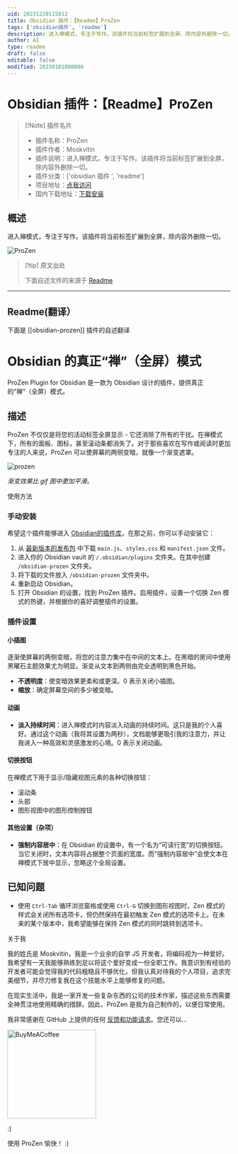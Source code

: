 ```yaml
---
uid: 20231220115812
title: Obsidian 插件：【Readme】ProZen
tags: ['obsidian插件', 'readme']
description: 进入禅模式，专注于写作。该插件将当前标签扩展到全屏，除内容外删除一切。
author: AI
type: readme
draft: false
editable: false
modified: 20230101000000
---
```


# Obsidian 插件：【Readme】ProZen

> [!Note] 插件名片
> - 插件名称：ProZen
> - 插件作者：Moskvitin
> - 插件说明：进入禅模式，专注于写作。该插件将当前标签扩展到全屏，除内容外删除一切。
> - 插件分类：['obsidian 插件 ', 'readme']
> - 项目地址：[点我访问](https://github.com/cmoskvitin/obsidian-prozen)
> - 国内下载地址：[下载安装](https://pkmer.cn/products/plugin/pluginMarket/?obsidian-prozen)

## 概述

进入禅模式，专注于写作。该插件将当前标签扩展到全屏，除内容外删除一切。

![ProZen](https://cdn.pkmer.cn/covers/obsidian-prozen_new.gif)

> [!tip] 原文出处
>
>下面自述文件的来源于 [Readme](https://ghproxy.net/https://raw.githubusercontent.com/cmoskvitin/obsidian-prozen/master/README.md)

---

## Readme(翻译）

下面是 [[obsidian-prozen]] 插件的自述翻译

# Obsidian 的真正“禅”（全屏）模式

ProZen Plugin for Obsidian 是一款为 Obsidian 设计的插件，提供真正的“禅”（全屏）模式。

## 描述

ProZen 不仅仅是将您的活动标签全屏显示 - 它还消除了所有的干扰。在禅模式下，所有的面板、图标，甚至滚动条都消失了。对于那些喜欢在写作或阅读时更加专注的人来说，ProZen 可以使屏幕的两侧变暗，就像一个渐变遮罩。

![prozen](https://cdn.pkmer.cn/covers/obsidian-prozen_1_0.gif)

*渐变效果比 gif 图中更加平滑。*

使用方法

### 手动安装

希望这个插件能够进入 [Obsidian的插件库](https://obsidian.md/plugins)，在那之前，你可以手动安装它：

1. 从 [最新版本的发布包](https://github.com/cmoskvitin/obsidian-prozen/releases) 中下载 `main.js`、`styles.css` 和 `manifest.json` 文件。
2. 进入你的 Obsidian vault 的 `/.obsidian/plugins` 文件夹。在其中创建 `/obsidian-prozen` 文件夹。
3. 将下载的文件放入 `/obsidian-prozen` 文件夹中。
4. 重新启动 Obsidian。
5. 打开 Obsidian 的设置，找到 ProZen 插件。启用插件，设置一个切换 Zen 模式的热键，并根据你的喜好调整插件的设置。

### 插件设置

#### 小插图

逐渐使屏幕的两侧变暗，将您的注意力集中在中间的文本上。在黑暗的房间中使用黑曜石主题效果尤为明显。渐变从文本到两侧由完全透明到黑色开始。

- **不透明度**：使变暗效果更柔和或更深。0 表示关闭小插图。
- **缩放**：确定屏幕空间的多少被变暗。

#### 动画

- **淡入持续时间**：进入禅模式时内容淡入动画的持续时间。这只是我的个人喜好。通过这个动画（我将其设置为两秒），文档能够更吸引我的注意力，并让我进入一种高效和灵感激发的心境。0 表示关闭动画。

#### 切换按钮

在禅模式下用于显示/隐藏视图元素的各种切换按钮：

- 滚动条
- 头部
- 图形视图中的图形控制按钮

#### 其他设置（杂项）

- **强制内容居中**：在 Obsidian 的设置中，有一个名为“可读行宽”的切换按钮。当它关闭时，文本内容将占据整个页面的宽度。而“强制内容居中”会使文本在禅模式下居中显示，忽略这个全局设置。

## 已知问题

- 使用 `Ctrl-Tab` 循环浏览窗格或使用 `Ctrl-G` 切换到图形视图时，Zen 模式的样式会关闭所有选项卡，但仍然保持在最初触发 Zen 模式的选项卡上。在未来的某个版本中，我希望能够在保持 Zen 模式的同时跳转到选项卡。

关于我

我的姓氏是 Moskvitin，我是一个业余的自学 JS 开发者，将编码视为一种爱好。我希望有一天我能够熟练到足以将这个爱好变成一份全职工作。我意识到有经验的开发者可能会觉得我的代码粗糙且不够优化，但我认真对待我的个人项目，追求完美细节，并尽力修复我在这个技能水平上能够修复的问题。

在现实生活中，我是一家开发一些复杂东西的公司的技术作家，描述这些东西需要全神贯注地使用精确的措辞。因此，ProZen 是我为自己制作的，以便日常使用。

我非常感谢在 GitHub 上提供的任何 [反馈和功能请求](https://github.com/cmoskvitin/obsidian-prozen/discussions)。您还可以...

[<img src="https://img.buymeacoffee.com/button-api/?text=请我喝咖啡&emoji=&slug=moskvitin&button_colour=FF5F5F&font_colour=ffffff&font_family=Cookie&outline_colour=000000&coffee_colour=FFDD00" alt="BuyMeACoffee" width="200">](https://www.buymeacoffee.com/moskvitin)

:)

使用 ProZen 愉快！ :)
